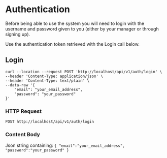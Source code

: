# Authentication

Before being able to use the system you will need to login with the username and password given to you (either by your manager or through signing up).

Use the authentication token retrieved with the Login call below.

## Login
```shell
curl --location --request POST 'http://localhost/api/v1/auth/login' \
--header 'Content-Type: application/json' \
--header 'Content-Type: text/plain' \
--data-raw '{
    "email": "your_email_address",
    "password": "your_password"
}'
```

### HTTP Request

`POST http://localhost/api/v1/auth/login`

### Content Body

Json string containing:
`
	{
		"email":"your_email_address",
		"password":"your_password"
	}
`
